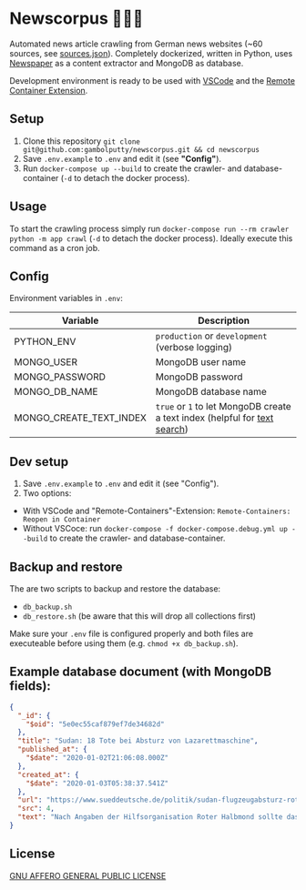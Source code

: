 # Newscorpus 📰🐳🐍
Automated news article crawling from German news websites (~60 sources, see [sources.json](crawler/app/assets/sources.json)).
Completely dockerized, written in Python, uses [Newspaper](https://github.com/codelucas/newspaper/) as a content extractor and MongoDB as database.

Development environment is ready to be used with [VSCode](https://code.visualstudio.com/docs/remote/containers) and the [Remote Container Extension](https://marketplace.visualstudio.com/items?itemName=ms-vscode-remote.remote-containers).

## Setup
1. Clone this repository `git clone git@github.com:gambolputty/newscorpus.git && cd newscorpus`
2. Save `.env.example` to `.env` and edit it (see __"Config"__).
3. Run `docker-compose up --build` to create the crawler- and database-container (`-d` to detach the docker process).

## Usage
To start the crawling process simply run `docker-compose run --rm crawler python -m app crawl` (`-d` to detach the docker process). Ideally execute this command as a cron job.

## Config
Environment variables in `.env`:

| Variable                | Description                                                                                                                        |
|-------------------------|------------------------------------------------------------------------------------------------------------------------------------|
| PYTHON_ENV              | `production` or `development` (verbose logging)                                                                                    |
| MONGO_USER              | MongoDB user name                                                                                                                  |
| MONGO_PASSWORD          | MongoDB password                                                                                                                   |
| MONGO_DB_NAME           | MongoDB database name                                                                                                              |
| MONGO_CREATE_TEXT_INDEX | `true` or `1` to let MongoDB create a text index (helpful for [text search](https://docs.mongodb.com/manual/text-search/)) |   |

## Dev setup
1. Save `.env.example` to `.env` and edit it (see "Config").
2. Two options:
  - With VSCode and "Remote-Containers"-Extension: `Remote-Containers: Reopen in Container`
  - Without VSCoce: run `docker-compose -f docker-compose.debug.yml up --build` to create the crawler- and database-container.


## Backup and restore
The are two scripts to backup and restore the database:
- `db_backup.sh`
- `db_restore.sh` (be aware that this will drop all collections first)

Make sure your `.env` file is configured properly and both files are executeable before using them (e.g. `chmod +x db_backup.sh`).


## Example database document (with MongoDB fields):

```json
{
  "_id": {
    "$oid": "5e0ec55caf879ef7de34682d"
  },
  "title": "Sudan: 18 Tote bei Absturz von Lazarettmaschine",
  "published_at": {
    "$date": "2020-01-02T21:06:08.000Z"
  },
  "created_at": {
    "$date": "2020-01-03T05:38:37.541Z"
  },
  "url": "https://www.sueddeutsche.de/politik/sudan-flugzeugabsturz-roter-halbmond-1.4743878",
  "src": 4,
  "text": "Nach Angaben der Hilfsorganisation Roter Halbmond sollte das Flugzeug Patienten in die Hauptstadt fliegen. Die Menschen waren bei heftigen Kämpfen verletzt worden.\n\nIm Sudan sind beim Absturz einer Lazarettmaschine des Militärs nach offiziellen Angaben alle 18 Menschen an Bord ums Leben gekommen. Bei den Toten handele es sich um sieben Besatzungsmitglieder, drei Richter und acht weitere Zivilisten, teilt der Sprecher des Militärs, General Amer Muhammad Al-Hassan, mit.\n\nDas Flugzeug vom Typ Antonow habe fünf Minuten nach dem Start vom Flughafen der Stadt El Geneina im Westen des Landes aus unbekannter Ursache an Höhe verloren und sei am Boden zerschellt. Ihr Ziel war Khartum, die Hauptstadt des ostafrikanischen Landes.\n\nDas Flugzeug sollte nach Angaben der sudanesischen Hilfsorganisation Roter Halbmond Patienten zur Behandlung in die Hauptstadt fliegen. Die Menschen seien in den vergangenen Tagen bei heftigen Kämpfen in den vergangenen Tagen zwischen rivalisierenden Volksgruppen in Darfur verletzt worden. Dabei habe es nach Angaben des Roten Halbmondes insgesamt 48 Tote und Dutzende Verletzte gegeben.\n\nIn Darfur an der Grenze zum Tschad kämpfen Rebellen seit mehr als einem Jahrzehnt gegen Truppen der Zentralregierung und mit ihnen verbündete lokale arabische Milizen."
}
```

## License
[GNU AFFERO GENERAL PUBLIC LICENSE](LICENSE)